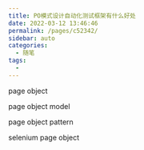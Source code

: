 ```yaml
---
title: PO模式设计自动化测试框架有什么好处
date: 2022-03-12 13:46:46
permalink: /pages/c52342/
sidebar: auto
categories:
  - 随笔
tags:
  - 
---
```







page object

page object model

page object pattern

selenium page object